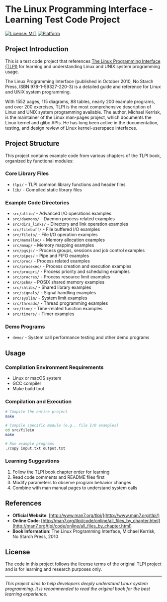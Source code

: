 # The Linux Programming Interface - Learning Test Code Project

[![License: MIT](https://img.shields.io/badge/License-MIT-yellow.svg)](https://opensource.org/licenses/MIT)
[![Platform](https://img.shields.io/badge/platform-Linux%20%7C%20macOS-blue.svg)](https://github.com/{username}/{repository})


## Project Introduction

This is a test code project that references [The Linux Programming Interface (TLPI)](http://www.man7.org/tlpi/) for learning and understanding Linux and UNIX system programming usage.

The Linux Programming Interface (published in October 2010, No Starch Press, ISBN 978-1-59327-220-3) is a detailed guide and reference for Linux and UNIX system programming.

With 1552 pages, 115 diagrams, 88 tables, nearly 200 example programs, and over 200 exercises, TLPI is the most comprehensive description of Linux and UNIX system programming available. The author, Michael Kerrisk, is the maintainer of the Linux man-pages project, which documents the Linux kernel and glibc APIs. He has long been active in the documentation, testing, and design review of Linux kernel-userspace interfaces.

## Project Structure

This project contains example code from various chapters of the TLPI book, organized by functional modules:

### Core Library Files
- `tlpi/` - TLPI common library functions and header files
- `lib/` - Compiled static library files

### Example Code Directories
- `src/altio/` - Advanced I/O operations examples
- `src/daemons/` - Daemon process related examples
- `src/dirs_links/` - Directory and link operation examples
- `src/filebuff/` - File buffered I/O examples
- `src/fileio/` - File I/O operation examples
- `src/memalloc/` - Memory allocation examples
- `src/mmap/` - Memory mapping examples
- `src/pgsjc/` - Process groups, sessions and job control examples
- `src/pipes/` - Pipe and FIFO examples
- `src/proc/` - Process related examples
- `src/procexec/` - Process creation and execution examples
- `src/procpri/` - Process priority and scheduling examples
- `src/procres/` - Process resource limit examples
- `src/pshm/` - POSIX shared memory examples
- `src/shlibs/` - Shared library examples
- `src/signals/` - Signal handling examples
- `src/syslim/` - System limit examples
- `src/threads/` - Thread programming examples
- `src/time/` - Time-related function examples
- `src/timers/` - Timer examples

### Demo Programs
- `demo/` - System call performance testing and other demo programs

## Usage

### Compilation Environment Requirements
- Linux or macOS system
- GCC compiler
- Make build tool

### Compilation and Execution
```bash
# Compile the entire project
make

# Compile specific module (e.g., file I/O examples)
cd src/fileio
make

# Run example programs
./copy input.txt output.txt
```

### Learning Suggestions
1. Follow the TLPI book chapter order for learning
2. Read code comments and README files first
3. Modify parameters to observe program behavior changes
4. Combine with man manual pages to understand system calls

## References

- **Official Website**: [http://www.man7.org/tlpi/](http://www.man7.org/tlpi/)
- **Online Code**: [http://man7.org/tlpi/code/online/all_files_by_chapter.html](http://man7.org/tlpi/code/online/all_files_by_chapter.html)
- **Book Information**: The Linux Programming Interface, Michael Kerrisk, No Starch Press, 2010

## License

The code in this project follows the license terms of the original TLPI project and is for learning and research purposes only.

---

*This project aims to help developers deeply understand Linux system programming. It is recommended to read the original book for the best learning experience.*



